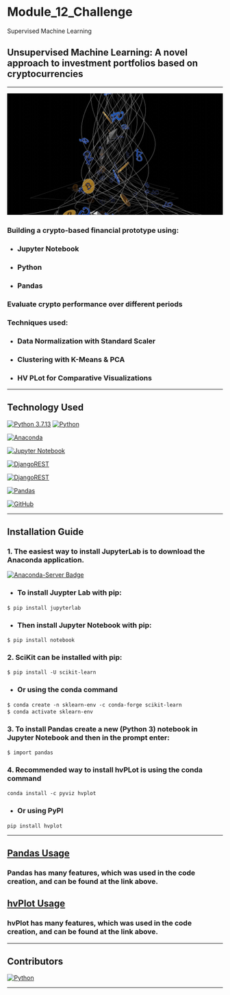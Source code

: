 # Module_12_Challenge
Supervised Machine Learning

## Unsupervised Machine Learning: A novel approach to investment portfolios based on cryptocurrencies

---
![<img src="[http://url/image.png" style=](https://github.com/DigitalGoldRush/Module-5-Challenge-/blob/main/money-tree%20jpeg%20from%20unsplash.com.jpeg width:10px ; height:10px " >](https://github.com/DigitalGoldRush/Module_10_Challenge/blob/main/Resources/guerrillabuzz-crypto-pr-p9DzBzWhMls-unsplash.jpg)

### Building a crypto-based financial prototype using:
  - ### Jupyter Notebook
  - ### Python
  - ### Pandas
### Evaluate crypto performance over different periods
### Techniques used:
  - ### Data Normalization with Standard Scaler
  - ### Clustering with K-Means & PCA
  - ### HV PLot for Comparative Visualizations
---

## Technology Used

[![Python 3.7.13](https://img.shields.io/badge/python-3670A0?style=for-the-badge&logo=python&logoColor=ffdd54)]([https://www.python.org/downloads/release/python-3912/)
[![Python](https://img.shields.io/badge/Python-3.9.12-blue)](https://www.python.org/downloads/release/python-3912/)

[![Anaconda](https://img.shields.io/badge/Anaconda-%2344A833.svg?style=for-the-badge&logo=anaconda&logoColor=white)](https://www.anaconda.com/)

[![Jupyter Notebook](https://img.shields.io/badge/jupyter-%23F37626.svg?style=for-the-badge&logo=jupyter&logoColor=white)](https://jupyter.org/)

[<img alt="DjangoREST" src="https://img.shields.io/badge/PyData-hvPlot-ff1709?style=for-the-badge&logoColor=white&color=ff1709&labelColor=gray"/>](https://pypi.org/project/python-dotenv/)

[<img alt="DjangoREST" src="https://img.shields.io/badge/scikit-learn-f6b26b?style=for-the-badge&logoColor=white&color=ff1709&labelColor=gray"/>](https://scikit-learn.org/stable/user_guide.html)
  
[<img alt="Pandas" src="https://img.shields.io/badge/pandas-%23150458.svg?style=for-the-badge&logo=pandas&logoColor=white" />](https://pandas.pydata.org/)

[<img alt="GitHub" src="https://img.shields.io/badge/github-%23121011.svg?style=for-the-badge&logo=github&logoColor=white"/>](https://github.com/DigitalGoldRush?tab=repositories)

---

## Installation Guide

### 1. The easiest way to install JupyterLab is to download the Anaconda application.
[![Anaconda-Server Badge](https://anaconda.org/conda-forge/markdown-include/badges/installer/conda.svg)](https://www.anaconda.com/products/distribution)

  - ### To install Juypter Lab with pip:
```
$ pip install jupyterlab
```
  - ### Then install Jupyter Notebook with pip:
```
$ pip install notebook
```
### 2. SciKit can be installed with pip:
  ```
$ pip install -U scikit-learn

```
  - ### Or using the conda command
 ```
$ conda create -n sklearn-env -c conda-forge scikit-learn
$ conda activate sklearn-env
  ```
### 3. To install Pandas create a new (Python 3) notebook in Jupyter Notebook and then in the prompt enter:
```
$ import pandas
```
### 4. Recommended way to install hvPLot is using the conda command
  ```
 conda install -c pyviz hvplot
``` 
   - ### Or using PyPI
```
pip install hvplot
```
---
## [Pandas Usage](https://pandas.pydata.org/docs/user_guide/index.html)
### Pandas has many features, which was used in the code creation, and can be found at the link above. 

## [hvPlot Usage](https://hvplot.holoviz.org/index.html)
### hvPlot has many features, which was used in the code creation, and can be found at the link above. 
---
## Contributors

[![Python](https://img.shields.io/badge/Michael_Dionne-LinkedIn-blue)](https://www.linkedin.com/in/michael-dionne-b2a1b61b/)

---
